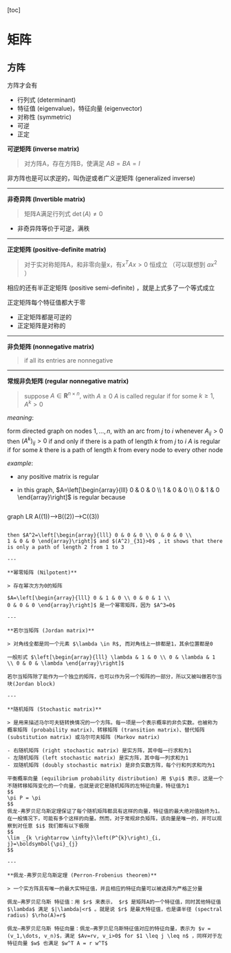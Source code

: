 [toc]



# 矩阵



## 方阵

方阵才会有

- 行列式 (determinant)
- 特征值 (eigenvalue)，特征向量 (eigenvector)
- 对称性 (symmetric)
- 可逆
- 正定



**可逆矩阵 (inverse matrix)**

>对方阵A，存在方阵B，使满足 $A B= BA =I$

非方阵也是可以求逆的，叫伪逆或者广义逆矩阵 (generalized inverse)

---

**非奇异阵 (Invertible matrix)**

> 矩阵A满足行列式 $\det(A) \neq 0$ 

- 非奇异阵等价于可逆，满秩

---

**正定矩阵 (positive-definite matrix)**

> 对于实对称矩阵A，和非零向量x，有$x^TAx>0$ 恒成立 （可以联想到 $ax^2$ ）

相应的还有半正定矩阵 (positive semi-definite) ，就是上式多了一个等式成立

正定矩阵每个特征值都大于零

- 正定矩阵都是可逆的
- 正定矩阵是对称的

---

**非负矩阵 (nonnegative matrix)** 

> if all its entries are nonnegative 

---

**常规非负矩阵 (regular nonnegative matrix)**

> suppose $A \in \mathbf{R}^{n \times n},$ with $A \geq 0$
> $A$ is called regular if for some $k \geq 1, A^{k}>0$

*meaning*: 

form directed graph on nodes $1, \ldots, n,$ with an arc from $j$ to $i$ whenever $A_{i j}>0$
then $\left(A^{k}\right)_{i j}>0$ if and only if there is a path of length $k$ from $j$ to $i$
$A$ is regular if for some $k$ there is a path of length $k$ from every node to every other node

*example*:

- any positive matrix is regular

- in this graph, $A=\left[\begin{array}{lll} 0 & 0 & 0 \\ 1 & 0 & 0 \\
  0 & 1 & 0 \end{array}\right]$ is regular because
  
  ```mermaid
graph LR
  A((1))-->B((2))-->C((3))
  ```
  
  then $A^2=\left[\begin{array}{lll} 0 & 0 & 0 \\ 0 & 0 & 0 \\
  1 & 0 & 0 \end{array}\right]$ and $(A^2)_{31}>0$ , it shows that there is only a path of length 2 from 1 to 3 

---

**幂零矩阵 (Nilpotent)**

> 存在幂次方为0的矩阵

$A=\left[\begin{array}{lll} 0 & 1 & 0 \\ 0 & 0 & 1 \\
0 & 0 & 0 \end{array}\right]$ 是一个幂零矩阵，因为 $A^3=0$

---

**若尔当矩阵 (Jordan matrix)**

> 对角线全都是同一个元素 $\lambda \in R$, 而对角线上一排都是1，其余位置都是0

一般形式 $\left[\begin{array}{lll} \lambda & 1 & 0 \\ 0 & \lambda & 1 \\ 0 & 0 & \lambda \end{array}\right]$

若尔当矩阵除了能作为一个独立的矩阵，也可以作为另一个矩阵的一部分，所以又被叫做若尔当块(Jordan block)

---

**随机矩阵 (Stochastic matrix)**

> 是用来描述马尔可夫链转换情况的一个方阵。每一项是一个表示概率的非负实数。也被称为 概率矩阵 (probability matrix)、转移矩阵 (transition matrix)、替代矩阵 (substitution matrix) 或马尔可夫矩阵 (Markov matrix)

- 右随机矩阵 (right stochastic matrix) 是实方阵，其中每一行求和为1
- 左随机矩阵 (left stochastic matrix) 是实方阵，其中每一列求和为1
- 双随机矩阵 (doubly stochastic matrix) 是非负实数方阵，每个行和列求和均为1

平衡概率向量 (equilibrium probability distribution) 用 $\pi$ 表示，这是一个不随转移矩阵变化的一个向量，也就是说它是随机矩阵的左特征向量，特征值为1
$$
\pi P = \pi
$$
佩龙-弗罗贝尼乌斯定理保证了每个随机矩阵都具有这样的向量，特征值的最大绝对值始终为1。在一般情况下，可能有多个这样的向量。然而，对于常规非负矩阵，该向量是唯一的，并可以观察到对任意 $i$ 我们都有以下极限
$$
\lim _{k \rightarrow \infty}\left(P^{k}\right)_{i, j}=\boldsymbol{\pi}_{j}
$$

---

**佩龙-弗罗贝尼乌斯定理 (Perron-Frobenius theorem)**

> 一个实方阵具有唯一的最大实特征值，并且相应的特征向量可以被选择为严格正分量

佩龙–弗罗贝尼乌斯 特征值：用 $r$ 来表示， $r$ 是矩阵A的一个特征值，同时其他特征值 $\lambda$ 满足 $|\lambda|<r$ 。就是说 $r$ 是最大特征值，也是谱半径 (spectral radius) $\rho(A)=r$

佩龙–弗罗贝尼乌斯 特征向量：佩龙–弗罗贝尼乌斯特征值对应的特征向量，表示为 $v = (v_1,\dots, v_n)$，满足 $Av=rv, v_i>0$ for $1 \leq j \leq n$ ，同样对于左特征向量 $w$ 也满足 $w^T A = r w^T$ 
